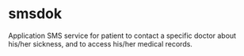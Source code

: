 smsdok
======

Application SMS service for patient to contact a specific doctor about his/her sickness, and to access his/her medical records.
